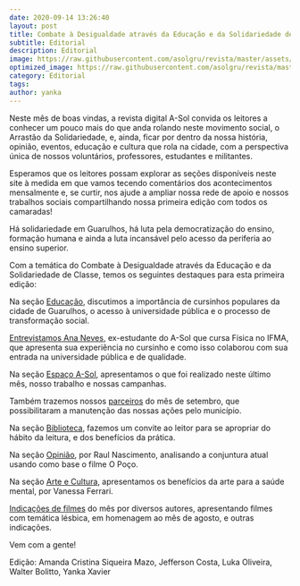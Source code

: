 ```yaml
---
date: 2020-09-14 13:26:40
layout: post
title: Combate à Desigualdade através da Educação e da Solidariedade de Classe
subtitle: Editorial
description: Editorial
image: https://raw.githubusercontent.com/asolgru/revista/master/assets/img/outros/fre.jpeg
optimized_image: https://raw.githubusercontent.com/asolgru/revista/master/assets/img/outros/fre.jpeg
category: Editorial
tags:
author: yanka
---
```

Neste mês de boas vindas, a revista digital A-Sol convida os leitores a conhecer um pouco mais do que anda rolando neste movimento social, o Arrastão da Solidariedade, e, ainda, ficar por dentro da nossa história, opinião, eventos, educação e cultura que rola na cidade, com a perspectiva única de nossos voluntários, professores, estudantes e militantes. 

Esperamos que os leitores possam explorar as seções disponíveis neste site à medida em que vamos tecendo comentários dos acontecimentos mensalmente e, se curtir, nos ajude a ampliar nossa rede de apoio e nossos trabalhos sociais compartilhando nossa primeira edição com todos os camaradas!

Há solidariedade em Guarulhos, há luta pela democratização do ensino, formação humana e ainda a luta incansável pelo acesso da periferia ao ensino superior.

Com a temática do Combate à Desigualdade através da Educação e da Solidariedade de Classe, temos os seguintes destaques para esta primeira edição:

Na seção <a href="http://cursinhoasol.com.br/revista/ed1-educacao-yankarebeca/">Educação</a>, discutimos a importância de cursinhos populares da cidade de Guarulhos, o acesso à universidade pública e o processo de transformação social.

<a href="http://cursinhoasol.com.br/revista/ed1-entrevista/">Entrevistamos Ana Neves</a>, ex-estudante do A-Sol que cursa Física no IFMA, que apresenta sua experiência no cursinho e como isso colaborou com sua entrada na universidade pública e de qualidade.

Na seção <a href="http://cursinhoasol.com.br/revista/ed1-espacoasol/">Espaço A-Sol</a>, apresentamos o que foi realizado neste último mês, nosso trabalho e nossas campanhas.

Também trazemos nossos <a href="http://cursinhoasol.com.br/revista/ed1-parceria/">parceiros</a> do mês de setembro, que possibilitaram a manutenção das nossas ações pelo município.

Na seção <a href="http://cursinhoasol.com.br/revista/ed1-biblioteca-fernando/">Biblioteca</a>, fazemos um convite ao leitor para se apropriar do hábito da leitura, e dos benefícios da prática.

Na seção <a href="http://cursinhoasol.com.br/revista/ed1-opiniao-raul/">Opinião</a>, por Raul Nascimento, analisando a conjuntura atual usando como base o filme O Poço.

Na seção <a href="http://cursinhoasol.com.br/revista/ed1-artecultura/">Arte e Cultura</a>, apresentamos os benefícios da arte para a saúde mental, por Vanessa Ferrari.

<a href="http://cursinhoasol.com.br/revista/ed1-indicacoes/">Indicações de filmes</a> do mês por diversos autores, apresentando filmes com temática lésbica, em homenagem ao mês de agosto, e outras indicações.

Vem com a gente!

Edição: Amanda Cristina Siqueira Mazo, Jefferson Costa, Luka Oliveira, Walter Bolitto, Yanka Xavier
